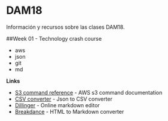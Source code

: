 # DAM18

Información y recursos sobre las clases DAM18.

##Week 01 - Technology crash course

  - aws
  - json
  - git
  - md

**Links** 

  * [S3 command reference](https://docs.aws.amazon.com/cli/latest/reference/s3/) - AWS s3 command documentation
  * [CSV converter](http://convertcsv.com/json-to-csv.htm) - Json to CSV converter
  * [Dillinger](https://dillinger.io) - Online markdown editor
  * [Breakdance](http://breakdance.io) - HTML to Markdown converter 